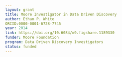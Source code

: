 ```yaml
---
layout: grant
title: Moore Investigator in Data Driven Discovery
author: Ethan P. White
ORCID:0000-0001-6728-7745
year: 2014
link: https://doi.org/10.6084/m9.figshare.1189330
funder: Moore Foundation
program: Data Driven Discovery Investigators
status: funded
---
```

